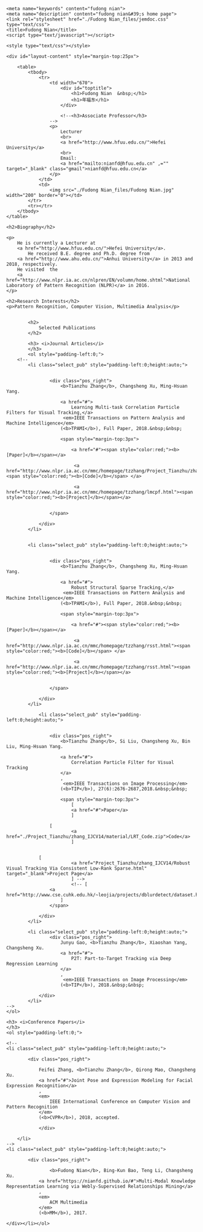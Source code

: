 <!DOCTYPE html PUBLIC "-//W3C//DTD XHTML 1.1//EN" "http://www.w3.org/TR/xhtml11/DTD/xhtml11.dtd">
<!-- saved from url=(0025)https://nianfd.github.io/ -->
<html xmlns="http://www.w3.org/1999/xhtml" xml:lang="en"><head><meta http-equiv="Content-Type" content="text/html; charset=UTF-8">
	

	<meta name="keywords" content="fudong nian">
	<meta name="description" content="fudong nian&#39;s home page">
	<link rel="stylesheet" href="./Fudong Nian_files/jemdoc.css" type="text/css">
	<title>Fudong Nian</title>
	<script type="text/javascript"></script>

	<style type="text/css"></style>
</head>
<body youdao="bind">

	<div id="layout-content" style="margin-top:25px">

		<table>
			<tbody>
				<tr>
					<td width="670">
						<div id="toptitle">
							<h1>Fudong Nian  &nbsp;</h1>
							<h1>年福东</h1>
						</div>

						<!--<h3>Associate Professor</h3>
					-->
					<p>
						Lecturer
						<br>
						<a href="http://www.hfuu.edu.cn/">Hefei University</a>
						<br>
						Email:
						<a href="mailto:nianfd@hfuu.edu.cn" ,="" target="_blank" class="gmail">nianfd@hfuu.edu.cn</a>
					</p>
				</td>
				<td>
					<img src="./Fudong Nian_files/Fudong Nian.jpg" width="200" border="0"></td>
			</tr>
			<tr></tr>
		</tbody>
	</table>

	<h2>Biography</h2>

	<p>
		He is currently a Lecturer at
		<a href="http://www.hfuu.edu.cn/">Hefei University</a>.
			He received B.E. degree and Ph.D. degree from
		<a href="http://www.ahu.edu.cn/">Anhui University</a> in 2013 and 2018, respectively.
		He visited  the
		<a href="http://www.nlpr.ia.ac.cn/nlpren/EN/volumn/home.shtml">National Laboratory of Pattern Recognition (NLPR)</a> in 2016.
	</p>

	<h2>Research Interests</h2>
	<p>Pattern Recognition, Computer Vision, Multimedia Analysis</p>


			<h2>
				Selected Publications
			</h2>

			<h3> <i>Journal Articles</i>
			</h3>
			<ol style="padding-left:0;">
	 	<!--
			<li class="select_pub" style="padding-left:0;height:auto;">

              
					<div class="pos_right">
						<b>Tianzhu Zhang</b>, Changsheng Xu, Ming-Hsuan Yang.
						
						<a href="#">
							Learning Multi-task Correlation Particle Filters for Visual Tracking,</a>
						 <em>IEEE Transactions on Pattern Analysis and Machine Intelligence</em>
						(<b>TPAMI</b>), Full Paper, 2018.&nbsp;&nbsp;
						
						<span style="margin-top:3px">

							<a href="#"><span style="color:red;"><b>[Paper]</b></span></a>
			  
			                 <a href="http://www.nlpr.ia.ac.cn/mmc/homepage/tzzhang/Project_Tianzhu/zhang_mcpf/Source_Code/Source_Code.zip"><span style="color:red;"><b>[Code]</b></span> </a> 
			  
			                 <a href="http://www.nlpr.ia.ac.cn/mmc/homepage/tzzhang/lmcpf.html"><span style="color:red;"><b>[Project]</b></span></a>
			
			
					</span>

				</div>
			</li>
			
						
			<li class="select_pub" style="padding-left:0;height:auto;">

              
					<div class="pos_right">
						<b>Tianzhu Zhang</b>, Changsheng Xu, Ming-Hsuan Yang.
						
						<a href="#">
							Robust Structural Sparse Tracking,</a>
						 <em>IEEE Transactions on Pattern Analysis and Machine Intelligence</em>
						(<b>TPAMI</b>), Full Paper, 2018.&nbsp;&nbsp;
						
						<span style="margin-top:3px">

							<a href="#"><span style="color:red;"><b>[Paper]</b></span></a>
			  
			                 <a href="http://www.nlpr.ia.ac.cn/mmc/homepage/tzzhang/rsst.html"><span style="color:red;"><b>[Code]</b></span> </a> 
			  
			                 <a href="http://www.nlpr.ia.ac.cn/mmc/homepage/tzzhang/rsst.html"><span style="color:red;"><b>[Project]</b></span></a>

			
					</span>

				</div>
			</li>

				<li class="select_pub" style="padding-left:0;height:auto;">

              
					<div class="pos_right">
						<b>Tianzhu Zhang</b>, Si Liu, Changsheng Xu, Bin Liu, Ming-Hsuan Yang.
						
						<a href="#">
							Correlation Particle Filter for Visual Tracking
						</a>
						,
						 <em>IEEE Transactions on Image Processing</em>
						(<b>TIP</b>), 27(6):2676-2687,2018.&nbsp;&nbsp;
						
						<span style="margin-top:3px">
							[
							<a href="#">Paper</a>
							]

					[
							<a href="./Project_Tianzhu/zhang_IJCV14/material/LRT_Code.zip">Code</a>
							]
					

			    [
							<a href="Project_Tianzhu/zhang_IJCV14/Robust Visual Tracking Via Consistent Low-Rank Sparse.html" target="_blank">Project Page</a>
							] -->
							<!-- [
					<a href="http://www.cse.cuhk.edu.hk/~leojia/projects/dblurdetect/dataset.html">Dataset</a>
						] 
					</span>

				</div>
			</li>

			<li class="select_pub" style="padding-left:0;height:auto;">
					<div class="pos_right">
						Junyu Gao, <b>Tianzhu Zhang</b>, Xiaoshan Yang, Changsheng Xu.
						<a href="#">
							P2T: Part-to-Target Tracking via Deep Regression Learning
						</a>
						,
						 <em>IEEE Transactions on Image Processing</em>
						(<b>TIP</b>), 2018.&nbsp;&nbsp;

				</div>
			</li>
    -->
	</ol>

	<h3> <i>Conference Papers</i>
	</h3>
	<ol style="padding-left:0;">

	<!--
	<li class="select_pub" style="padding-left:0;height:auto;">

			<div class="pos_right">

				Feifei Zhang, <b>Tianzhu Zhang</b>, Qirong Mao, Changsheng Xu.
				<a href="#">Joint Pose and Expression Modeling for Facial Expression Recognition</a>
				,
				<em>
					IEEE International Conference on Computer Vision and Pattern Recognition
				</em>
				(<b>CVPR</b>), 2018, accepted. 
 
           		</div>

		</li>
	-->	
	<li class="select_pub" style="padding-left:0;height:auto;">

			<div class="pos_right">

					<b>Fudong Nian</b>, Bing-Kun Bao, Teng Li, Changsheng Xu.
				<a href="https://nianfd.github.io/#">Multi-Modal Knowledge Representation Learning via Webly-Supervised Relationships Mining</a>
				,
				<em>
					ACM Multimedia
				</em>
				(<b>MM</b>), 2017. 
 <!--
              <a href="http://www.nlpr.ia.ac.cn/mmc/homepage/tzzhang/Project_Tianzhu/zhang_mcpf/CVPR2017/1758.pdf"><span style="color:red;"><b>[Paper]</b></span></a>
			  
			  <a href="http://www.nlpr.ia.ac.cn/mmc/homepage/tzzhang/Project_Tianzhu/zhang_mcpf/Source_Code/Source_Code.zip"><span style="color:red;"><b>[Code]</b></span> </a> 
			  
			  <a href="http://nlpr-web.ia.ac.cn/mmc/homepage/tzzhang/mcpf.html"><span style="color:red;"><b>[Project]</b></span></a>
			</div>

		</li>

		<li class="select_pub" style="padding-left:0;height:auto;">

			<div class="pos_right">

					Junyu Gao, <b>Tianzhu Zhang</b>, Changsheng Xu.
				<a href="#"> A Unified Personalized Video Recommendation via Dynamic Recurrent Neural Networks</a>
				,
 
				<em>
					ACM Multimedia
				</em>
				(<b>MM</b>), 2017, Full Paper. 
 
              <a href="#" target="_blank">[Paper]</a>
			</div>

		</li>
		

		<li class="select_pub" style="padding-left:0;height:auto;">
			<div class="pos_right">
			   Fan Qi, Xiaoshan Yang, <b>Tianzhu Zhang</b>,  Changsheng Xu.
				<a href="#">Discriminative Multimodal Embedding for Event Classification</a>,
				<em>ChinaMM</em>, 2017. <span style="color:red;"><b>(Best Paper Award)</b></span>
			</div>
		</li>
		

		<li class="select_pub" style="padding-left:0;height:auto;">

			<div class="pos_right">

					<b>Tianzhu Zhang</b>, Adel Bibi, Bernard Ghanem.
				<a href="#">In Defense of Sparse Tracking: Circulant Sparse Tracker</a>
				,
				
			,
				<B>Tianzhu Zhang et al.</B>
				, Richang Hong, and Changsheng Xu. 
				
				<em>
					IEEE International Conference on Computer Vision and Pattern Recognition
				</em>
				(<b>CVPR</b>), 2016, 3880-3888. 
				
				<span style="margin-top:3px">
					[
					<a href="#" target="_blank">Paper</a>
					]
				</span>
			</div>

		</li>
-->	

	</div></li></ol>

<div id="footer">
	<div id="footer-text"></div>
</div>
</div>


</body></html>
